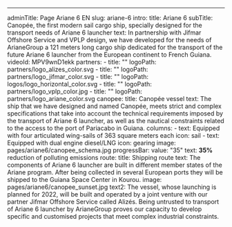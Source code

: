 ---
adminTitle: Page Ariane 6 EN
slug: ariane-6
intro:
  title: Ariane 6
  subTitle: Canopée, the first modern sail cargo ship, specially designed for the transport needs of Ariane 6 launcher
  text: In partnership with Jifmar Offshore Service and VPLP design, we have developed for the needs of ArianeGroup a 121 meters long cargo ship dedicated for the transport of the future Ariane 6 launcher from the European continent to French Guiana.
  videoId: MPV9wnD1ekk
  partners: 
    - title: ""
      logoPath: partners/logo_alizes_color.svg
    - title: ""
      logoPath: partners/logo_jifmar_color.svg
    - title: ""
      logoPath: logos/logo_horizontal_color.svg
    - title: ""
      logoPath: partners/logo_vplp_color.jpg
    - title: ""
      logoPath: partners/logo_ariane_color.svg
canopee:
  title: Canopée vessel
  text: The ship that we have designed and named Canopée, meets strict and complex specifications that take into account the technical requirements imposed by the transport of Ariane 6 launcher, as well as the nautical constraints related to the access to the port of Pariacabo in Guiana.
  columns:
    - text: Equipped with four articulated wing-sails of 363 square meters each
      icon: sail
    - text: Equipped with dual engine diesel/LNG
      icon: gearing
  image: pages/ariane6/canopee_schema.jpg
  progressBar:
    value: "35"
    text: <b>35%</b> reduction of polluting emissions
route:
  title: Shipping route
  text: The components of Ariane 6 launcher are built in different member states of the Ariane program. After being collected in several European ports they will be shipped to the Guiana Space Center in Kourou.
  image: pages/ariane6/canopee_sunset.jpg
  text2: The vessel, whose launching is planned for 2022, will be built and operated by a joint venture with our partner Jifmar Offshore Service called Alizés. Being untrusted to transport of Ariane 6 launcher by ArianeGroup proves our capacity to develop specific and customised projects that meet complex industrial constraints.